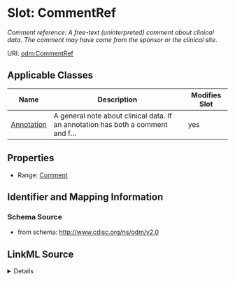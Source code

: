 # Slot: CommentRef


_Comment reference: A free-text (uninterpreted) comment about clinical data. The comment may have come from the sponsor or the clinical site._



URI: [odm:CommentRef](http://www.cdisc.org/ns/odm/v2.0/CommentRef)



<!-- no inheritance hierarchy -->




## Applicable Classes

| Name | Description | Modifies Slot |
| --- | --- | --- |
[Annotation](Annotation.md) | A general note about clinical data. If an annotation has both a comment and f... |  yes  |







## Properties

* Range: [Comment](Comment.md)





## Identifier and Mapping Information







### Schema Source


* from schema: http://www.cdisc.org/ns/odm/v2.0




## LinkML Source

<details>
```yaml
name: CommentRef
description: 'Comment reference: A free-text (uninterpreted) comment about clinical
  data. The comment may have come from the sponsor or the clinical site.'
from_schema: http://www.cdisc.org/ns/odm/v2.0
rank: 1000
identifier: false
alias: CommentRef
domain_of:
- Annotation
range: Comment

```
</details>